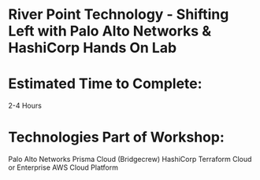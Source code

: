 # River Point Technology - Shifting Left with Palo Alto Networks & HashiCorp Hands On Lab

# Estimated Time to Complete:
2-4 Hours

# Technologies Part of Workshop:
Palo Alto Networks Prisma Cloud (Bridgecrew)
HashiCorp Terraform Cloud or Enterprise
AWS Cloud Platform
